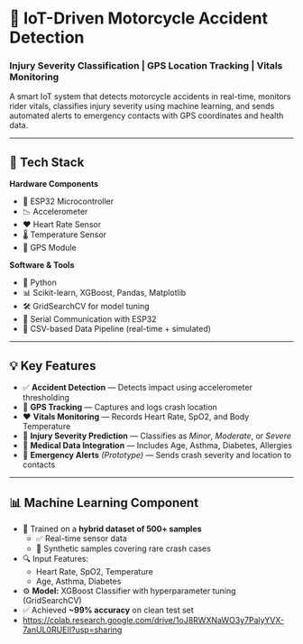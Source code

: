 # 🚨 IoT-Driven Motorcycle Accident Detection  
### Injury Severity Classification | GPS Location Tracking | Vitals Monitoring  

A smart IoT system that detects motorcycle accidents in real-time, monitors rider vitals, classifies injury severity using machine learning, and sends automated alerts to emergency contacts with GPS coordinates and health data.

---

## 🔧 Tech Stack

**Hardware Components**
- 🧠 ESP32 Microcontroller  
- 📉 Accelerometer  
- ❤️ Heart Rate Sensor  
- 🌡️ Temperature Sensor  
- 📍 GPS Module  

**Software & Tools**
- 🐍 Python  
- 📊 Scikit-learn, XGBoost, Pandas, Matplotlib  
- 🛠️ GridSearchCV for model tuning  
- 💬 Serial Communication with ESP32  
- 📁 CSV-based Data Pipeline (real-time + simulated)  

---

## 💡 Key Features

- ✅ **Accident Detection** — Detects impact using accelerometer thresholding  
- 📍 **GPS Tracking** — Captures and logs crash location  
- ❤️ **Vitals Monitoring** — Records Heart Rate, SpO2, and Body Temperature  
- 🤕 **Injury Severity Prediction** — Classifies as *Minor*, *Moderate*, or *Severe*  
- 🧬 **Medical Data Integration** — Includes Age, Asthma, Diabetes, Allergies  
- 📲 **Emergency Alerts** *(Prototype)* — Sends crash severity and location to contacts  

---

## 📊 Machine Learning Component

- 🧠 Trained on a **hybrid dataset of 500+ samples**
  - ✅ Real-time sensor data  
  - 🧪 Synthetic samples covering rare crash cases  
- 🔍 Input Features:
  - Heart Rate, SpO2, Temperature  
  - Age, Asthma, Diabetes  
- ⚙️ **Model:** XGBoost Classifier with hyperparameter tuning (GridSearchCV)  
- ✅ Achieved **~99% accuracy** on clean test set
- https://colab.research.google.com/drive/1oJ8RWXNaWO3y7PalyYVX-7anUL0RUEII?usp=sharing

